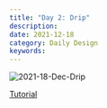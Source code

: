 ```yaml
---
title: "Day 2: Drip"
description:
date: 2021-12-18 
category: Daily Design
keywords: 
---
```


![2021-18-Dec-Drip](https://user-images.githubusercontent.com/3475947/146664601-c4efe98c-152f-4801-a59d-e0d56df247c6.png)

[Tutorial](https://www.youtube.com/watch?v=9KShu1sCkBc)
